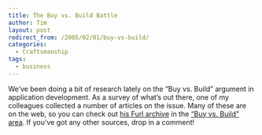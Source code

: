 ```yaml
---
title: The Buy vs. Build Battle
author: Tim
layout: post
redirect_from: /2005/02/01/buy-vs-build/
categories:
  - Craftsmanship
tags:
  - business
---
```

We&#8217;ve been doing a bit of research lately on the &#8220;Buy vs. Build&#8221; argument in application development. As a survey of what&#8217;s out there, one of my colleagues collected a number of articles on the issue. Many of these are on the web, so you can check out [his Furl archive][1] in the [&#8220;Buy vs. Build&#8221; area][2]. If you&#8217;ve got any other sources, drop in a comment!

 [1]: http://www.furl.net/members/hawkinsak "The hawkinsak archive"
 [2]: http://www.furl.net/members/hawkinsak/build%20vs%20buy "The hawkinsak  list of 'Buy vs. Build' articles"
